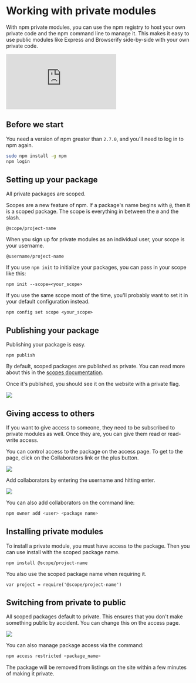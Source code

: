<!--
title: 01 - Working with private modules
featured: true
-->

# Working with private modules

With npm private modules, you can use the npm registry to host your own private code and the npm command line to manage it. This makes it easy to use public modules like Express and Browserify side-by-side with your own private code.

<iframe src="https://www.youtube.com/embed/O6JoXGnHK_Y" frameborder="0" allowfullscreen></iframe>

## Before we start

You need a version of npm greater than `2.7.0`, and you'll need to log in to npm again.

```sh
sudo npm install -g npm
npm login
```

## Setting up your package

All private packages are scoped.

Scopes are a new feature of npm. If a package's name begins with `@`, then it is a scoped package. The scope is everything in between the `@` and the slash.

```
@scope/project-name
```

When you sign up for private modules as an individual user, your scope is your username.

```
@username/project-name
```

If you use `npm init` to initialize your packages, you can pass in your scope like this:

```
npm init --scope=<your_scope>
```

If you use the same scope most of the time, you'll probably want to set it in your default configuration instead.

```
npm config set scope <your_scope>
```

## Publishing your package

Publishing your package is easy.

```
npm publish
```

By default, scoped packages are published as private. You can read more about this in the [scopes documentation](/getting-started/scoped-packages).

Once it's published, you should see it on the website with a private flag.

<p class="centered">
  <img src="/images/private-modules/private-flag.png" class="bordered">
</p>

## Giving access to others

If you want to give access to someone, they need to be subscribed to private modules as well. Once they are, you can give them read or read-write access.

You can control access to the package on the access page. To get to the page, click on the Collaborators link or the plus button.

<p class="centered">
  <img src="http://npmblog-images.surge.sh/static-pages/collaborators-page.png" class="bordered">
</p>

Add collaborators by entering the username and hitting enter.

<p class="centered">
  <img src="http://npmblog-images.surge.sh/static-pages/add-collaborator.gif" class="bordered">
</p>

You can also add collaborators on the command line:

```sh
npm owner add <user> <package name>
```

## Installing private modules

To install a private module, you must have access to the package. Then you can use install with the scoped package name.

```
npm install @scope/project-name
```

You also use the scoped package name when requiring it.

```
var project = require('@scope/project-name')
```

## Switching from private to public

All scoped packages default to private. This ensures that you don't make something public by accident. You can change this on the access page.

<p class="centered">
  <img src="http://npmblog-images.surge.sh/static-pages/make-private-ui.gif" class="bordered">
</p>

You can also manage package access via the command:

```sh
npm access restricted <package_name>
```

The package will be removed from listings on the site within a few minutes of making it private.
